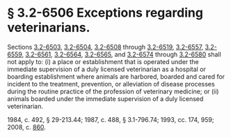 # § 3.2-6506 Exceptions regarding veterinarians.

<p>Sections <a href='http://law.lis.virginia.gov/vacode/3.2-6503/'>3.2-6503</a>, <a href='http://law.lis.virginia.gov/vacode/3.2-6504/'>3.2-6504</a>, <a href='http://law.lis.virginia.gov/vacode/3.2-6508/'>3.2-6508</a> through <a href='http://law.lis.virginia.gov/vacode/3.2-6519/'>3.2-6519</a>, <a href='http://law.lis.virginia.gov/vacode/3.2-6557/'>3.2-6557</a>, <a href='http://law.lis.virginia.gov/vacode/3.2-6559/'>3.2-6559</a>, <a href='http://law.lis.virginia.gov/vacode/3.2-6561/'>3.2-6561</a>, <a href='http://law.lis.virginia.gov/vacode/3.2-6564/'>3.2-6564</a>, <a href='http://law.lis.virginia.gov/vacode/3.2-6565/'>3.2-6565</a>, and <a href='http://law.lis.virginia.gov/vacode/3.2-6574/'>3.2-6574</a> through <a href='http://law.lis.virginia.gov/vacode/3.2-6580/'>3.2-6580</a> shall not apply to: (i) a place or establishment that is operated under the immediate supervision of a duly licensed veterinarian as a hospital or boarding establishment where animals are harbored, boarded and cared for incident to the treatment, prevention, or alleviation of disease processes during the routine practice of the profession of veterinary medicine; or (ii) animals boarded under the immediate supervision of a duly licensed veterinarian.</p><p>1984, c. 492, § 29-213.44; 1987, c. 488, § 3.1-796.74; 1993, cc. 174, 959; 2008, c. <a href='http://lis.virginia.gov/cgi-bin/legp604.exe?081+ful+CHAP0860'>860</a>.</p>